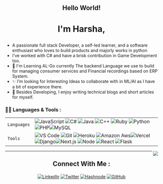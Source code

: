 ## <p align="center">Hello World!</p>

# <p align="center">I'm Harsha,</p>
  - A passionate full stack Developer, a self-led learner, and a software enthusiast who loves to build products and majorly works in python
  - I've worked with C# and have a brisk contribution in Game Development too.
  - 🌱 I'm Learning AL-Go currently The backend Language we use to build for managing consumer services and Financial recordings based on ERP System.
  - ✨ I’m looking for Interesting Ideas to collaborate with in ML/AI as I have a bit of experience there.
  - 🤩 Besides Developing, I enjoy writing technical blogs and short articles for myself.
<!-- - 📫 How to reach me - You can find me on Twitter @https://twitter.com/Harsha052001
Also you can reach out to me on Devfolio @https://devfolio.co/@Technerd
 -->


<!-- | ![Harsha's GitHub Statistics](https://github-readme-stats.vercel.app/api?use\\rname=Harsha200105&theme=blue-green)  | ![Majorly used languages](https://github-readme-stats.vercel.app/api/top-langs/?username=Harsha200105&theme=blue-green)  | -->
<!-- | --- | --- |
| ![Harsha's GitHub Streak](https://github-readme-streak-stats.herokuapp.com/?user=Harsha200105&theme=blue-green) | ![Jokes apart](https://readme-jokes.vercel.app/api) | -->

<!-- ![Desktop Assistant Growth Chart](https://starchart.cc/Harsha200105/https://github.com/Harsha200105/DesktopAssistant.svg) -->

### 👩‍💻 Languages & Tools :

|               |           |
|       ---     |    ---    |
| `Languages`   | ![JavaScript](https://img.shields.io/badge/-JavaScript-FE7601?style=for-the-badge&logo=javascript) ![C#](https://img.shields.io/badge/C%23-239120?style=for-the-badge&logo=c-sharp&logoColor=white) ![Java](https://img.shields.io/badge/Java-ED8B00?style=for-the-badge&logo=java&logoColor=white) ![C++](https://img.shields.io/badge/-C++-034D9A?style=for-the-badge&logo=c%2B%2B) ![Ruby](https://img.shields.io/badge/Ruby-CC342D?style=for-the-badge&logo=ruby&logoColor=white) ![Python](https://img.shields.io/badge/-Python-1F65AC?style=for-the-badge&logo=Python&logoColor=white) ![PHP](https://img.shields.io/badge/PHP-777BB4?style=for-the-badge&logo=php&logoColor=white)![MySQL](https://img.shields.io/badge/-MySQL-307BBD?style=for-the-badge&logo=mysql&logoColor=white)|
| `Tools`       | ![VS Code](https://img.shields.io/badge/Visual_Studio_Code-5D1A60?style=for-the-badge&logo=visual%20studio%20code&logoColor=white) ![Git](https://img.shields.io/badge/Git-682181?style=for-the-badge&logo=git&logoColor=white) ![Heroku](https://img.shields.io/badge/Heroku-AA2690?style=for-the-badge&logo=heroku&logoColor=white) ![Amazon Aws](https://img.shields.io/badge/Amazon_AWS-232F3E?style=for-the-badge&logo=amazon-aws&logoColor=white)![Vercel](https://img.shields.io/badge/vercel-AA42F1.svg?style=for-the-badge&logo=vercel&logoColor=white) ![Django](https://img.shields.io/badge/Django-092E20?style=for-the-badge&logo=django&logoColor=white)![Next.js](https://img.shields.io/badge/next.js-000000?style=for-the-badge&logo=next.js&logoColor=white) ![Node](https://img.shields.io/badge/Node.js-43853D?style=for-the-badge&logo=node.js&logoColor=white) ![React](https://img.shields.io/badge/React-20232A?style=for-the-badge&logo=react&logoColor=61DAFB) ![Flask](https://img.shields.io/badge/flask-%23000.svg?style=for-the-badge&logo=flask&logoColor=white) 
<img align="right" src="https://komarev.com/ghpvc/?username=your-github-Harsha200105&style=flat-square&color=232323">
<hr>

## <p align="center">Connect With Me :</p> 

<div align="center">

<a href="https://www.linkedin.com/in/harsha-sumanchandra/"><img alt="LinkedIn" title="LinkedIn" src="https://img.shields.io/badge/-LinkedIn-blue?style=for-the-badge&logo=Linkedin&logoColor=white"/></a>
  <a href="https://twitter.com/Harsha052001"><img alt="Twitter" title="Twitter" src="https://img.shields.io/badge/-Twitter-1DA1F2?style=for-the-badge&logo=twitter&logoColor=white"/></a>
  <a href="https://hashnode.com/@Technovert"><img alt="Hashnode" title="Hashnode" src="https://img.shields.io/badge/Hashnode-2962FF?style=for-the-badge&logo=hashnode&logoColor=white"/></a> 
  <a href="https://github.com/Harsha200105"><img alt="GitHub" title="GitHub" src="https://img.shields.io/badge/GitHub-100000?style=for-the-badge&logo=github&logoColor=white"/></a> 
  </div>


<!---
Harsha200105/Harsha200105 is a ✨ special ✨ repository because its `README.md` (this file) appears on your GitHub profile.
You can click the Preview link to take a look at your changes.
--->

